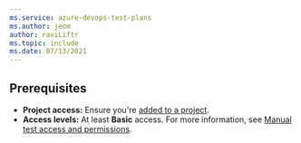 ```yaml
---
ms.service: azure-devops-test-plans
ms.author: jeom
author: raviLiftr
ms.topic: include
ms.date: 07/13/2021
---
```



## Prerequisites

- **Project access:** Ensure you're [added to a project](../../organizations/security/add-users-team-project.md). 
- **Access levels:** At least **Basic** access. For more information, see [Manual test access and permissions](../manual-test-permissions.md). 
